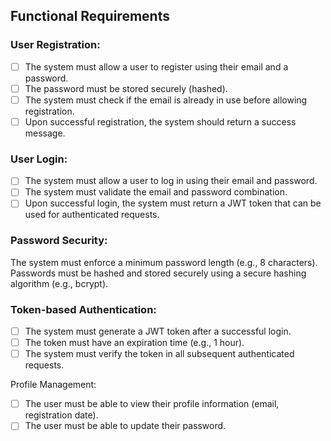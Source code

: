 ## Functional Requirements

### User Registration:

- [ ] The system must allow a user to register using their email and a password.
- [ ] The password must be stored securely (hashed).
- [ ] The system must check if the email is already in use before allowing registration.
- [ ] Upon successful registration, the system should return a success message.

### User Login:

- [ ] The system must allow a user to log in using their email and password.
- [ ] The system must validate the email and password combination.
- [ ] Upon successful login, the system must return a JWT token that can be used for authenticated requests.

### Password Security:

The system must enforce a minimum password length (e.g., 8 characters).
Passwords must be hashed and stored securely using a secure hashing algorithm (e.g., bcrypt).

### Token-based Authentication:

- [ ] The system must generate a JWT token after a successful login.
- [ ] The token must have an expiration time (e.g., 1 hour).
- [ ] The system must verify the token in all subsequent authenticated requests.

Profile Management:

- [ ] The user must be able to view their profile information (email, registration date).
- [ ] The user must be able to update their password.
